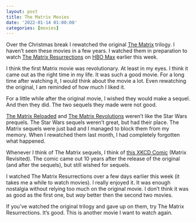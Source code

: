 ```yaml
---
layout: post
title: The Matrix Movies
date: '2022-01-14 01:00:00'
categories: [movies]
---
```


Over the Christmas break I rewatched the original [The Matrix](https://en.wikipedia.org/wiki/The_Matrix) trilogy. I haven’t seen these movies in a few years. I watched them in preparation to watch [The Matrix Resurrections](https://en.wikipedia.org/wiki/The_Matrix_Resurrections) on [HBO Max](https://www.hbomax.com/) earlier this week.

I think the first Matrix movie was revolutionary. At least in my eyes. I think it came out as the right time in my life. It was such a good movie. For a long time after watching it, I would think about the movie a lot. Even rewatching the original, I am reminded of how much I liked it.

For a little while after the original movie, I wished they would make a sequel. And then they did. The two sequels they made were not good.

[The Matrix Reloaded](https://en.wikipedia.org/wiki/The_Matrix_Reloaded) and [The Matrix Revolutions](https://en.wikipedia.org/wiki/The_Matrix_Revolutions) weren’t like the Star Wars prequels. The Star Wars sequels weren’t great, but had their place. The Matrix sequels were just bad and I managed to block them from my memory. When I rewatched them last month, I had completely forgotten what happened.

Whenever I think of The Matrix sequels, I think of [this XKCD Comic](https://xkcd.com/566/) (Matrix Revisited). The comic came out 10 years after the release of the original (and after the sequels), but still wished for sequels.

I watched The Matrix Resurrections over a few days earlier this week (it takes me a while to watch movies). I really enjoyed it. It was enough nostalgia without relying too much on the original movie. I don’t think it was as good as the first one, but _way_ better then the second two movies.

If you’ve watched the original trilogy and gave up on them, try The Matrix Resurrections. It’s good. This is another movie I want to watch again.

